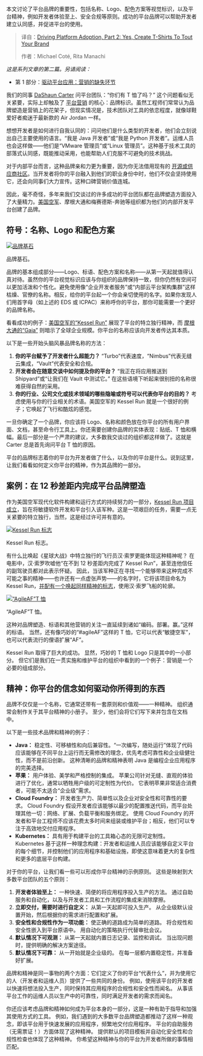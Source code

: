 <!--
title: 平台推广第二步：品牌T恤衫，高调宣传利器
cover: https://cdn.thenewstack.io/media/2025/07/d2b4fbb1-fists.png
summary: 本文讨论了平台品牌的重要性，包括名称、Logo、配色方案等视觉标识，以及平台精神，例如开发者体验至上、安全合规等原则。成功的平台品牌可以帮助开发者建立认同感，并促进平台的使用。
-->

本文讨论了平台品牌的重要性，包括名称、Logo、配色方案等视觉标识，以及平台精神，例如开发者体验至上、安全合规等原则。成功的平台品牌可以帮助开发者建立认同感，并促进平台的使用。

> 译自：[Driving Platform Adoption, Part 2: Yes, Create T-Shirts To Tout Your Brand](https://thenewstack.io/driving-platform-adoption-part-2-yes-create-t-shirts-to-tout-your-brand/)
> 
> 作者：Michael Coté, Rita Manachi

*这是系列文章的第二篇。另请阅读：*

- 第 1 部分：[驱动平台应用：营销的缺失环节](https://yylives.cc/2025/07/17/driving-platform-adoption-the-missed-opportunity-of-marketing/)

我们的同事 [DaShaun Carter](https://www.linkedin.com/in/dashaun/) 问平台团队：“你们有 T 恤了吗？” 这个问题看似无关紧要，实际上却触及了 [平台营销](https://thenewstack.io/the-art-of-platform-marketing-youve-gotta-sell-it/) 的核心：品牌标识。虽然工程师们常常认为品牌塑造是营销上的花架子，但现实情况是，技术团队对工具的依恋程度，就像球鞋爱好者痴迷于最新款的 Air Jordan 一样。

想想开发者是如何进行自我认同的：问问他们是什么类型的开发者，他们会立刻说出自己主要使用的语言。“我是 Java 开发者”或“我是 Python 开发者”。运维人员也会这样做——他们是“VMware 管理员”或“Linux 管理员”。这种基于技术工具的部落式认同感，既能推动采用，也能帮助人们克服不可避免的技术挑战。

对于内部平台而言，这种品牌亲和力更为重要，因为你无法借用现有的 [开源或供应商社区](https://thenewstack.io/power-community-open-source/)。当开发者将你的平台融入到他们的职业身份中时，他们不仅会坚持使用它，还会向同事们大力宣传。这种口碑营销价值连城。

因此，毫不奇怪，多年来我们交谈过的许多成功的平台团队都在品牌塑造方面投入了大量精力。[美国空军](https://en.wikipedia.org/wiki/Kessel_Run)、摩根大通和梅赛德斯-奔驰等组织都为他们的内部开发平台创建了品牌。

## 符号：名称、Logo 和配色方案

[![品牌基石](https://cdn.thenewstack.io/media/2025/07/721f01e3-buildingblocks-1024x535.png)](https://cdn.thenewstack.io/media/2025/07/721f01e3-buildingblocks-1024x535.png)

品牌基石。

品牌的基本组成部分——Logo、标语、配色方案和名称——从第一天起就值得认真对待。虽然你的平台视觉标识应该与你组织的品牌保持一致，但你仍然有空间可以更加活泼和个性化。避免使用像“企业开发者服务”或“内部云平台架构集群”这样枯燥、官僚的名称。相反，给你的平台起一个你会亲切使用的名字。如果你发现人们用首字母（如上述的 EDS 或 ICPAC）来称呼你的平台，那你可能需要一个更好的品牌名称。

看看成功的例子：[美国空军的“Kessel Run”](https://en.wikipedia.org/wiki/Kessel_Run) 展现了平台的特立独行精神，而 [摩根大通的“Gaia”](https://www.youtube.com/watch?v=QOvBWlf7Cgg) 则暗示了全球企业规模。你平台的名称应该向开发者传达其本质。

以下是一些开始头脑风暴品牌名称的方法：

1. **你的平台赋予了开发者什么超能力？** “Turbo”代表速度，“Nimbus”代表无缝云集成，“Vault”代表安全和合规。
2. **开发者会在随意交谈中如何提及你的平台？** “我正在将应用推送到 Shipyard”或“让我们在 Vault 中测试它。” 在这些语境下听起来很别扭的名称很难获得自然的采用。
3. **你的行业、公司文化或技术领域的哪些隐喻或符号可以代表你平台的目的？** 考虑使用与你的行业相关的术语。美国空军的 Kessel Run 就是一个很好的例子；它唤起了飞行和酷炫的感觉。

一旦你确定了一个品牌，你应该将 Logo、名称和颜色放在你平台的所有用户界面、文档，甚至命令行工具上。你还需要创建你品牌的实体表现：贴纸、T 恤和横幅。最后一部分是一个严肃的建议，大多数我交谈过的组织都这样做了。这就是 Carter 总是首先询问平台 T 恤的原因。

平台的品牌标志着你的平台为开发者做了什么，以及你的平台是什么。说到这里，让我们看看如何定义你平台的精神，作为其品牌的一部分。

## 案例：在 12 秒差距内完成平台品牌塑造

作为美国空军现代化软件构建和运行方式的持续努力的一部分，[Kessel Run 项目成立](https://en.wikipedia.org/wiki/Kessel_Run)，旨在将敏捷软件开发和平台引入该军种。这是一项艰巨的任务，需要一点无关紧要的特立独行，当然，这是经过许可并有意的。

[![Kessel Run 标志](https://cdn.thenewstack.io/media/2025/07/0ff55ea1-kessel-run-logo.jpg)](https://cdn.thenewstack.io/media/2025/07/0ff55ea1-kessel-run-logo.jpg)

Kessel Run 标志。

有什么比唤起《星球大战》中特立独行的飞行员汉·索罗更能体现这种精神呢？ 在电影中，汉·索罗吹嘘他“在不到 12 秒差距内完成了 Kessel Run”，甚至连他信任的副驾驶员都对此表示怀疑。 因此，当该军种正在寻找一个能够带来这种完成不可能之事的精神——也许还有一点虚张声势——的名字时，它将该项目命名为 Kessel Run，[并配有一个唤起同样精神的标志](https://en.wikipedia.org/wiki/Kessel_Run)，使用汉·索罗飞船的轮廓。

[![“AgileAF”T 恤](https://cdn.thenewstack.io/media/2025/07/ab35b9c8-agileaf.jpg)](https://cdn.thenewstack.io/media/2025/07/ab35b9c8-agileaf.jpg)

“AgileAF”T 恤。

这种对品牌塑造、标语和其他营销的关注一直延续到诸如“编码。部署。赢。”这样的标语。 当然，还有像巧妙的“#agileAF”这样的 T 恤，它可以代表“敏捷空军”，也可以代表流行的俚语扩展“AF”。

Kessel Run 取得了巨大的成功。 显然，巧妙的 T 恤和 Logo 只是其中的一小部分。 但它们是我们在一贯实施和维护平台的组织中看到的一个例子：营销是一个必要的组成部分。

## 精神：你平台的信念如何驱动你所得到的东西

品牌不仅仅是一个名称，它通常还带有一套原则和价值观——一种精神。 组织通常会制作关于其平台精神的小册子。 至少，他们会将它们写下来并包含在文档中。

以下是一些技术品牌和精神的例子：

* **Java：** 稳定性、可移植性和向后兼容性。“一次编写，随处运行”体现了代码应该能够在不同平台上运行而无需修改的理念，优先考虑可靠性和企业级健壮性，而不是前沿创新。 这种清晰的品牌和精神表明 Java 是编程企业应用程序的完美选择。
* **苹果：** 用户体验、美学和严格控制的集成。 苹果公司针对无缝、直观的体验进行了优化，通常以牺牲用户级的可定制性为代价。 它表明苹果非常适合消费者，可能不太适合“企业级”需求。
* **Cloud Foundry：** 开发者生产力、简单性以及企业对安全性和可靠性的要求。 Cloud Foundry 假设开发者应该能够以最少的配置推送代码，而平台处理其他一切：网络、扩展、负载平衡和服务绑定。 使用 Cloud Foundry 的开发者和平台工程师不应该花费太多时间来组装或维护平台；相反，他们可以专注于高效地交付应用程序。
* **Kubernetes：** 具有用于构建平台的工具箱心态的无限可定制性。 Kubernetes 基于这样一种理念构建：开发者和运维人员应该能够自定义平台的每个细节，并控制他们的应用程序和基础设施，即使这意味着更大的复杂性和更多的底层平台构建。

对于你的平台，让我们看一些可以形成你平台精神的示例原则。 这些是映射到大多数平台团队的五个原则：

1. **开发者体验至上：** 一种快速、简便的将应用程序投入生产的方法。 通过自助服务和自动化，以及与开发者工具和工作流程的集成来消除摩擦。
2. **立即交付，需要时进行自定义：** 从第一天起即可投入生产。 从企业级默认设置开始，然后根据你的需求进行配置和扩展。
3. **安全性和合规性作为一项功能：** 使正确的道路成为简单的道路。 将合规性和安全性嵌入到平台原语中。 用自动化的策略执行代替审批会议。
4. **默认情况下可观测：** 从第一天起就内置日志记录、监控和调试。 当出现问题时，提供明确的解决方案途径。
5. **默认情况下可靠：** 从一开始就是企业级的。 在每一层都内置稳定性，并准备好扩展。

品牌和精神是同一事物的两个方面：它们定义了你的平台“代表什么”，并为使用它的人（开发者和运维人员）提供了一些共同的身份。 例如，使用该平台的开发者以快速将想法投入生产，同时保持其应用程序的合规性和安全性而闻名。 从事该平台工作的运维人员以生产中的可靠性，同时满足开发者的需求而闻名。

你还应该考虑品牌和精神如何成为平台本身的一部分，这是一种有助于指导和加强其使用方式的工具。 例如，我们遇到的大多数平台品牌塑造都推动了这样一种观念，即该平台用于快速发展的应用程序，频繁地交付应用程序。 平台的自助服务（无需票证！）方面体现了这种精神。 提供默认的项目模板并自动化安全性和合规性检查也体现了这种精神。 你希望这种精神与你的平台为开发者所做的事情相匹配。